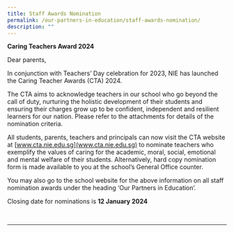 ```yaml
---
title: Staff Awards Nomination
permalink: /our-partners-in-education/staff-awards-nomination/
description: ""
---
```

**Caring Teachers Award 2024**

Dear parents,

In conjunction with Teachers’ Day celebration for 2023, NIE has launched the Caring Teacher Awards (CTA) 2024. 

The CTA aims to acknowledge teachers in our school who go beyond the call of duty, nurturing the holistic development of their students and ensuring their charges grow up to be confident, independent and resilient learners for our nation. Please refer to the attachments for details of the nomination criteria.

All students, parents, teachers and principals can now visit the CTA website at [www.cta.nie.edu.sg](www.cta.nie.edu.sg)  to nominate teachers who exemplify the values of caring for the academic, moral, social, emotional and mental welfare of their students. Alternatively, hard copy nomination form is made available to you at the school’s General Office counter.

You may also go to the school website for the above information on all staff nomination awards under the heading ‘Our Partners in Education’.

Closing date for nominations is **12 January 2024**


<br>
<hr>
<br>